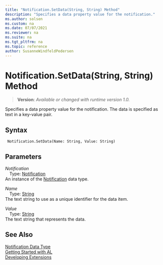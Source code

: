 ```yaml
---
title: "Notification.SetData(String, String) Method"
description: "Specifies a data property value for the notification."
ms.author: solsen
ms.custom: na
ms.date: 07/07/2021
ms.reviewer: na
ms.suite: na
ms.tgt_pltfrm: na
ms.topic: reference
author: SusanneWindfeldPedersen
---
```

[//]: # (START>DO_NOT_EDIT)
[//]: # (IMPORTANT:Do not edit any of the content between here and the END>DO_NOT_EDIT.)
[//]: # (Any modifications should be made in the .xml files in the ModernDev repo.)
# Notification.SetData(String, String) Method
> **Version**: _Available or changed with runtime version 1.0._

Specifies a data property value for the notification. The data is specified as text in a key-value pair.


## Syntax
```AL
 Notification.SetData(Name: String, Value: String)
```
## Parameters
*Notification*  
&emsp;Type: [Notification](notification-data-type.md)  
An instance of the [Notification](notification-data-type.md) data type.  

*Name*  
&emsp;Type: [String](../string/string-data-type.md)  
The text string to use as a unique identifier for the data item.
        
*Value*  
&emsp;Type: [String](../string/string-data-type.md)  
The text string that represents the data.  



[//]: # (IMPORTANT: END>DO_NOT_EDIT)
## See Also
[Notification Data Type](notification-data-type.md)  
[Getting Started with AL](../../devenv-get-started.md)  
[Developing Extensions](../../devenv-dev-overview.md)